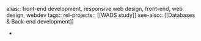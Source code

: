 alias:: front-end development, responsive web design, front-end, web design, webdev
tags::
rel-projects:: [[WADS study]]
see-also:: [[Databases & Back-end development]]

-
